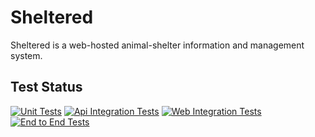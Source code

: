 # Sheltered

Sheltered is a web-hosted animal-shelter information and management system.

## Test Status

[![Unit Tests](https://github.com/mtdunlap/Sheltered/actions/workflows/unit-tests.yml/badge.svg)](https://github.com/mtdunlap/Sheltered/actions/workflows/unit-tests.yml)
[![Api Integration Tests](https://github.com/mtdunlap/Sheltered/actions/workflows/api-integration-tests.yml/badge.svg)](https://github.com/mtdunlap/Sheltered/actions/workflows/api-integration-tests.yml)
[![Web Integration Tests](https://github.com/mtdunlap/Sheltered/actions/workflows/web-integration-tests.yml/badge.svg)](https://github.com/mtdunlap/Sheltered/actions/workflows/web-integration-tests.yml)
[![End to End Tests](https://github.com/mtdunlap/Sheltered/actions/workflows/end-to-end-tests.yml/badge.svg)](https://github.com/mtdunlap/Sheltered/actions/workflows/end-to-end-tests.yml)